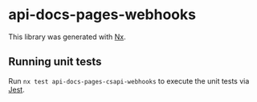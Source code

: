 # api-docs-pages-webhooks

This library was generated with [Nx](https://nx.dev).

## Running unit tests

Run `nx test api-docs-pages-csapi-webhooks` to execute the unit tests via [Jest](https://jestjs.io).

